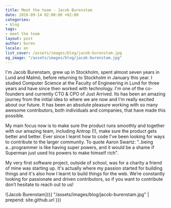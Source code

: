 ```yaml
---
title: Meet the team - Jacob Burenstam
date: 2016-09-14 02:00:00 +02:00
categories:
- blog
tags:
- meet the team
layout: post
author: buren
locale: en
list_cover: /assets/images/blog/jacob-burenstam.jpg
og_image: "/assets/images/blog/jacob-burenstam.jpg"
---
```


I'm Jacob Burenstam, grew up in Stockholm, spent almost seven years in Lund and Malmö, before returning to Stockholm in January this year. I studied Computer Science at the Faculty of Engineering in Lund for three years and have since then worked with technology.
I'm one of the co-founders and currently CTO & CPO of Just Arrived. Its has been an amazing journey from the initial idea to where we are now and I'm really excited about our future. It has been an absolute pleasure working with so many awesome contributors, both individuals and companies, that have made this possible.

My main focus now is to make sure the product runs smoothly and together with our amazing team, including Antrop (!), make sure the product gets better and better.
Ever since I learnt how to code I've been looking for ways to contribute to the larger community.
To quote Aaron Swartz: "..being a...programmer is like having super powers, and it would be a shame if Superman just used his powers to make himself rich".

My very first software project, outside of school, was for a charity a friend of mine was starting up. It's actually where my passion started for building things and it's also how I learnt to build things for the web.
We’re constantly looking for passionate and driven contributors, so if you want to contribute don’t hesitate to reach out to us!

![Jacob Burenstam]({{ "/assets/images/blog/jacob-burenstam.jpg" | prepend: site.github.url }})


